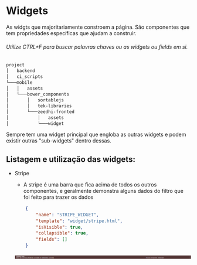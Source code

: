 <link rel="stylesheet" type="text/css" media="all" href="../../../Assets/css/style.css" />

# Widgets

As widgts que majoritariamente constroem a página. São componentes que tem propriedades específicas que ajudam a construir.

###### Utilize CTRL+F para buscar palavras chaves ou as widgets ou fields em si.

```
project
│   backend
│   ci_scripts   
└───mobile
│   │   assets
│   └───bower_components
│       │   sortablejs
│       │   tek-libraries
│       └───zeedhi-fronted    
│           │   assets
│           └───widget
 ```

Sempre tem uma widget principal que engloba as outras widgets e podem existir outras "sub-widgets" dentro dessas.

 ## Listagem e utilização das widgets:

 + Stripe
    * A stripe é uma barra que fica acima de todos os outros componentes, e geralmente demonstra alguns dados do filtro que foi feito para trazer os dados
    ```json
        { 
            "name": "STRIPE_WIDGET",
            "template": "widget/stripe.html",
            "isVisible": true,
            "collapsible": true,
            "fields": []
        }
    ```

    <img src='../../../Assets/img/widgets_fields/stripe.png'>

